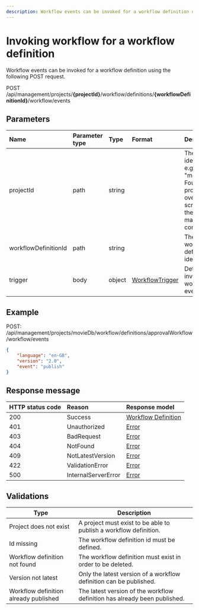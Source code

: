 ```yaml
---
description: Workflow events can be invoked for a workflow definition using the following POST request.
---
```

# Invoking workflow for a workflow definition

Workflow events can be invoked for a workflow definition using the following POST request.

<span class="label label--post">POST</span> /api/management/projects/**{projectId}**/workflow/definitions/**{workflowDefinitionId}**/workflow/events

## Parameters

| Name | Parameter type | Type | Format | Description |
|:-|:-|:-|:-|:-|
| projectId | path | string |  | The project identifier, e.g. "movieDb". Found in the project overview screen of the management console |
| workflowDefinitionId | path | string |  | The workflow definition identifier. |
| trigger | body | object | [WorkflowTrigger](/model/workflow-trigger.md) | Details to invoke the workflow event |

## Example

POST: /api/management/projects/movieDb/workflow/definitions/approvalWorkflow/workflow/events

```json
{
    "language": "en-GB",
    "version": "2.0",
    "event": "publish"
}
```

## Response message

| HTTP status code | Reason              | Response model                   |
|:-----------------|:--------------------|:---------------------------------|
| 200              | Success             | [Workflow Definition](/model/workflow-definition.md) |
| 401              | Unauthorized        | [Error](/key-concepts/errors.md) |
| 403              | BadRequest          | [Error](/key-concepts/errors.md) |
| 404              | NotFound            | [Error](/key-concepts/errors.md) |
| 409              | NotLatestVersion            | [Error](/key-concepts/errors.md) |
| 422              | ValidationError     | [Error](/key-concepts/errors.md)       |
| 500              | InternalServerError | [Error](/key-concepts/errors.md) |


## Validations

| Type | Description |
|-|-|
| Project does not exist | A project must exist to be able to publish a workflow definition. |
| Id missing | The workflow definition id must be defined. |
| Workflow definition not found | The workflow definition must exist in order to be deleted. |
| Version not latest | Only the latest version of a workflow definition can be published. |
| Workflow definition already published | The latest version of the workflow definition has already been published. |
